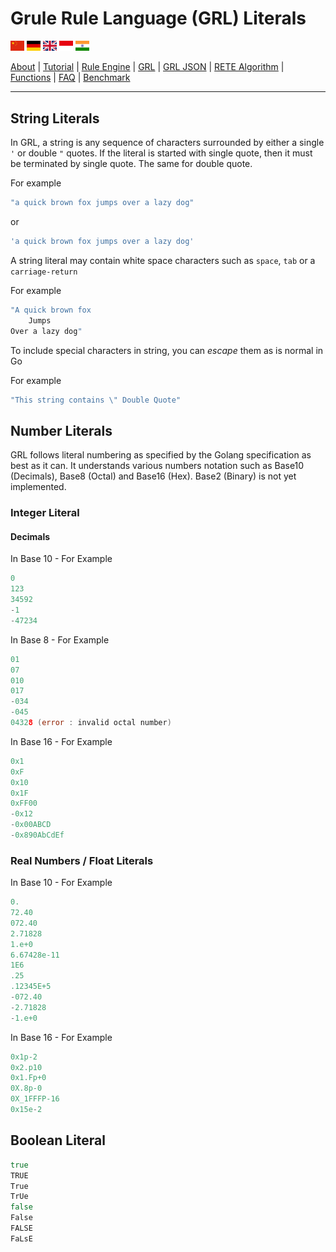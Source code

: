 # Grule Rule Language (GRL) Literals

<a href="GRL_Literals_cn.md"><img src="https://github.com/lipis/flag-icons/blob/main/flags/4x3/cn.svg?raw=true" alt="GRL_Literals_cn" width="22"/></a>
<a href="GRL_Literals_de.md"><img src="https://github.com/lipis/flag-icons/blob/main/flags/4x3/de.svg?raw=true" alt="GRL_Literals_de" width="22"/></a>
<a href="GRL_Literals_gb.md"><img src="https://github.com/lipis/flag-icons/blob/main/flags/4x3/gb.svg?raw=true" alt="GRL_Literals_gb" width="22"/></a>
<a href="GRL_Literals_id.md"><img src="https://github.com/lipis/flag-icons/blob/main/flags/4x3/id.svg?raw=true" alt="GRL_Literals_id" width="22"/></a>
<a href="GRL_Literals_in.md"><img src="https://github.com/lipis/flag-icons/blob/main/flags/4x3/in.svg?raw=true" alt="GRL_Literals_in" width="22"/></a>

[About](About_de.md) | [Tutorial](Tutorial_de.md) | [Rule Engine](RuleEngine_de.md) | [GRL](GRL_de.md) | [GRL JSON](GRL_JSON_de.md) | [RETE Algorithm](RETE_de.md) | [Functions](Function_de.md) | [FAQ](FAQ_de.md) | [Benchmark](Benchmarking_de.md)

---

## String Literals

In GRL, a string is any sequence of characters surrounded by either a single `'` or double `"` quotes.
If the literal is started with single quote, then it must be terminated by single quote. The same for double quote.

For example

```go
"a quick brown fox jumps over a lazy dog"
```

or

```go
'a quick brown fox jumps over a lazy dog'
```

A string literal may contain white space characters such as `space`, `tab` or a
`carriage-return`

For example

```go
"A quick brown fox
    Jumps
Over a lazy dog"
```

To include special characters in string, you can *escape* them as is normal in Go

For example

```go
"This string contains \" Double Quote"
```

## Number Literals

GRL follows literal numbering as specified by the Golang specification as best
as it can. It understands various numbers notation such as
Base10 (Decimals), Base8 (Octal) and Base16 (Hex). Base2 (Binary) is not yet implemented.

### Integer Literal

#### Decimals

In Base 10 - For Example

```go
0
123
34592
-1
-47234
```

In Base 8 - For Example

```go
01
07
010
017
-034
-045
04328 (error : invalid octal number)
```

In Base 16 - For Example

```go
0x1
0xF
0x10
0x1F
0xFF00
-0x12
-0x00ABCD
-0x890AbCdEf
```

### Real Numbers / Float Literals

In Base 10 - For Example

```go
0.
72.40
072.40
2.71828
1.e+0
6.67428e-11
1E6
.25
.12345E+5
-072.40
-2.71828
-1.e+0
```

In Base 16 - For Example

```go
0x1p-2 
0x2.p10
0x1.Fp+0
0X.8p-0
0X_1FFFP-16
0x15e-2
```

## Boolean Literal

```go
true
TRUE
True
TrUe
false
False
FALSE
FaLsE
```
